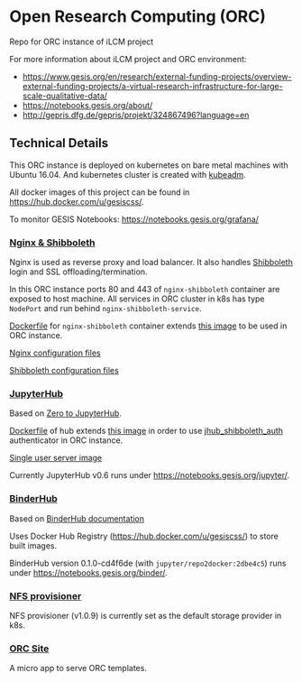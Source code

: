 # Open Research Computing (ORC)

Repo for ORC instance of iLCM project

For more information about iLCM project and ORC environment:

- https://www.gesis.org/en/research/external-funding-projects/overview-external-funding-projects/a-virtual-research-infrastructure-for-large-scale-qualitative-data/
- https://notebooks.gesis.org/about/
- http://gepris.dfg.de/gepris/projekt/324867496?language=en

## Technical Details

This ORC instance is deployed on kubernetes on bare metal machines with Ubuntu 16.04.
And kubernetes cluster is created with [kubeadm](https://kubernetes.io/docs/setup/independent/create-cluster-kubeadm/).

All docker images of this project can be found in https://hub.docker.com/u/gesiscss/.

To monitor GESIS Notebooks: https://notebooks.gesis.org/grafana/

### [Nginx & Shibboleth](/nginx_shibboleth/)

Nginx is used as reverse proxy and load balancer.
It also handles [Shibboleth](https://www.shibboleth.net/) login and
SSL offloading/termination.

In this ORC instance ports 80 and 443 of `nginx-shibboleth` container are exposed to host machine.
All services in ORC cluster in k8s has type `NodePort` and run behind `nginx-shibboleth-service`.

[Dockerfile](/nginx_shibboleth/docker/Dockerfile) for `nginx-shibboleth` container
extends [this image](https://github.com/gesiscss/jhub_shibboleth_auth/tree/master/docker/shibboleth)
to be used in ORC instance.

[Nginx configuration files](/nginx_shibboleth/nginx)

[Shibboleth configuration files](/nginx_shibboleth/shibboleth/conf)

### [JupyterHub](/jupyterhub)

Based on [Zero to JupyterHub](https://zero-to-jupyterhub.readthedocs.io/en/latest/).

[Dockerfile](/jupyterhub/docker/k8s_hub) of hub
extends [this image](https://github.com/gesiscss/jhub_shibboleth_auth/tree/master/docker/k8s_hub)
in order to use [jhub_shibboleth_auth](https://github.com/gesiscss/jhub_shibboleth_auth)
authenticator in ORC instance.

[Single user server image](/jupyterhub/docker/singleuser)

Currently JupyterHub v0.6 runs under https://notebooks.gesis.org/jupyter/.

### [BinderHub](/binderhub)

Based on [BinderHub documentation](https://binderhub.readthedocs.io/en/latest/setup-binderhub.html)

Uses Docker Hub Registry (https://hub.docker.com/u/gesiscss/) to store built images.

BinderHub version 0.1.0-cd4f6de (with `jupyter/repo2docker:2dbe4c5`) runs under
https://notebooks.gesis.org/binder/.

### [NFS provisioner](/nfs_provisioner)

NFS provisioner (v1.0.9) is currently set as the default storage provider in k8s.

### [ORC Site](/orc_site)

A micro app to serve ORC templates.